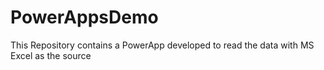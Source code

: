 # PowerAppsDemo
This Repository contains a PowerApp developed to read the data with MS Excel as the source
